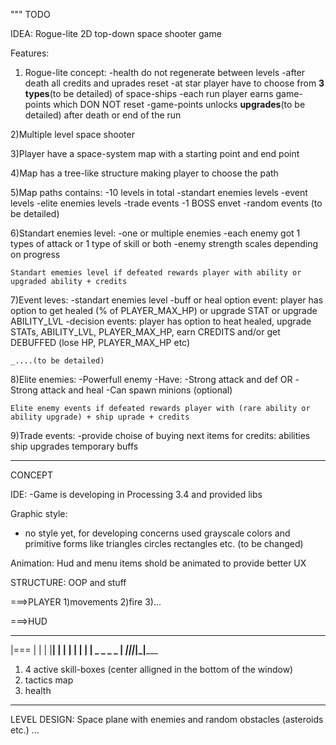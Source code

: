 """
TODO

IDEA:
Rogue-lite 2D top-down space shooter game

Features:
1) Rogue-lite concept:
    -health do not regenerate between levels
    -after death all credits and uprades reset
    -at star player have to choose from __3 types__(to be detailed) of space-ships
    -each run player earns game-points which DON NOT reset
    -game-points unlocks __upgrades__(to be detailed) after death or end of the run
    
2)Multiple level space shooter

3)Player have a space-system map with a starting point and end point

4)Map has a tree-like structure making player to choose the path

5)Map paths contains:
    -10 levels in total
    -standart enemies levels
    -event levels
    -elite enemies levels
    -trade events
    -1 BOSS envet
    -random events (to be detailed)

6)Standart enemies level:
    -one or multiple enemies
    -each enemy got 1 types of attack or 1 type of skill or both
    -enemy strength scales depending on progress
    
    Standart ememies level if defeated rewards player with ability or upgraded ability + credits
    
7)Event leves:
    -standart enemies level
    -buff or heal option event:
        player has option to get healed (% of PLAYER_MAX_HP) or upgrade STAT or upgrade ABILITY_LVL
    -decision events:
        player has option to heat healed, upgrade STATs, ABILITY_LVL, PLAYER_MAX_HP,
        earn CREDITS and/or get DEBUFFED (lose HP, PLAYER_MAX_HP etc)
        
    _....(to be detailed)
    
8)Elite enemies:
    -Powerfull enemy
    -Have:
        -Strong attack and def OR
        -Strong attack and heal
        -Can spawn minions (optional)
    
    Elite enemy events if defeated rewards player with (rare ability or ability upgrade) + ship uprade + credits
    
    
9)Trade events:
    -provide choise of buying next items for credits:
        abilities
        ship upgrades
        temporary buffs
        






_____________________________________________________________
CONCEPT

IDE:
-Game is developing in Processing 3.4 and provided libs

Graphic style:
- no style yet, for developing concerns used grayscale colors and primitive forms 
  like triangles circles rectangles etc. (to be changed)

Animation:
Hud and menu items shold be animated to provide better UX




STRUCTURE:
    OOP and stuff

===>PLAYER
1)movements
2)fire
3)...


===>HUD

_______________
|===        |  | 
|           |__|
|              |
|              |
|              |
|   _ _ _ _    |
___|_|_|_|_|_____
1) 4 active skill-boxes (center alligned in the bottom of the window)
2) tactics map
3) health





_______________________
LEVEL DESIGN:
    Space plane with enemies and random obstacles (asteroids etc.)
    ...
    
